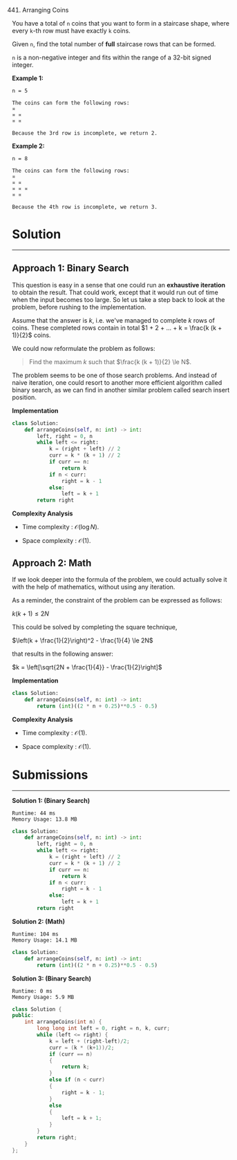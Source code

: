 441. Arranging Coins

You have a total of `n` coins that you want to form in a staircase shape, where every `k`-th row must have exactly `k` coins.

Given `n`, find the total number of **full** staircase rows that can be formed.

`n` is a non-negative integer and fits within the range of a 32-bit signed integer.

**Example 1:**
```
n = 5

The coins can form the following rows:
¤
¤ ¤
¤ ¤

Because the 3rd row is incomplete, we return 2.
```

**Example 2:**
```
n = 8

The coins can form the following rows:
¤
¤ ¤
¤ ¤ ¤
¤ ¤

Because the 4th row is incomplete, we return 3.
```

# Solution
---
## Approach 1: Binary Search
This question is easy in a sense that one could run an **exhaustive iteration** to obtain the result. That could work, except that it would run out of time when the input becomes too large. So let us take a step back to look at the problem, before rushing to the implementation.

Assume that the answer is $k$, i.e. we've managed to complete $k$ rows of coins. These completed rows contain in total $1 + 2 + ... + k = \frac{k (k + 1)}{2}$ coins.

We could now reformulate the problem as follows:

>Find the maximum $k$ such that $\frac{k (k + 1)}{2} \le N$.

The problem seems to be one of those search problems. And instead of naive iteration, one could resort to another more efficient algorithm called binary search, as we can find in another similar problem called search insert position.

**Implementation**

```python
class Solution:
    def arrangeCoins(self, n: int) -> int:
        left, right = 0, n
        while left <= right:
            k = (right + left) // 2
            curr = k * (k + 1) // 2
            if curr == n:
                return k
            if n < curr:
                right = k - 1
            else:
                left = k + 1
        return right
```

**Complexity Analysis**

* Time complexity : $\mathcal{O}(\log N)$.

* Space complexity : $\mathcal{O}(1)$.

## Approach 2: Math
If we look deeper into the formula of the problem, we could actually solve it with the help of mathematics, without using any iteration.

As a reminder, the constraint of the problem can be expressed as follows:

$k(k + 1) \le 2N$

This could be solved by completing the square technique,

$\left(k + \frac{1}{2}\right)^2 - \frac{1}{4} \le 2N$

that results in the following answer:

$k = \left[\sqrt{2N + \frac{1}{4}} - \frac{1}{2}\right]$

**Implementation**

```python
class Solution:
    def arrangeCoins(self, n: int) -> int:
        return (int)((2 * n + 0.25)**0.5 - 0.5)
```
**Complexity Analysis**

* Time complexity : $\mathcal{O}(1)$.

* Space complexity : $\mathcal{O}(1)$.

# Submissions
---
**Solution 1: (Binary Search)**
```
Runtime: 44 ms
Memory Usage: 13.8 MB
```
```python
class Solution:
    def arrangeCoins(self, n: int) -> int:
        left, right = 0, n
        while left <= right:
            k = (right + left) // 2
            curr = k * (k + 1) // 2
            if curr == n:
                return k
            if n < curr:
                right = k - 1
            else:
                left = k + 1
        return right
```

**Solution 2: (Math)**
```
Runtime: 104 ms
Memory Usage: 14.1 MB
```
```python
class Solution:
    def arrangeCoins(self, n: int) -> int:
        return (int)((2 * n + 0.25)**0.5 - 0.5)
```

**Solution 3: (Binary Search)**
```
Runtime: 0 ms
Memory Usage: 5.9 MB
```
```c++
class Solution {
public:
    int arrangeCoins(int n) {
        long long int left = 0, right = n, k, curr;
        while (left <= right) {
            k = left + (right-left)/2;
            curr = (k * (k+1))/2;
            if (curr == n)
            {
                return k;
            }
            else if (n < curr)
            {
                right = k - 1;
            }
            else
            {
                left = k + 1;
            }
        }
        return right;
    }
};
```